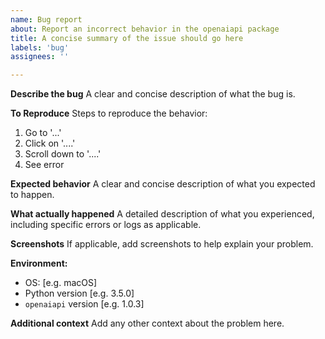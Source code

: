 ```yaml
---
name: Bug report
about: Report an incorrect behavior in the openaiapi package
title: A concise summary of the issue should go here
labels: 'bug'
assignees: ''

---
```


**Describe the bug**
A clear and concise description of what the bug is.

**To Reproduce**
Steps to reproduce the behavior:
1. Go to '...'
1. Click on '....'
1. Scroll down to '....'
1. See error

**Expected behavior**
A clear and concise description of what you expected to happen.

**What actually happened**
A detailed description of what you experienced, including specific errors or logs as applicable.

**Screenshots**
If applicable, add screenshots to help explain your problem.

**Environment:**
 - OS: [e.g. macOS]
 - Python version [e.g. 3.5.0]
 - `openaiapi` version [e.g. 1.0.3]

**Additional context**
Add any other context about the problem here.
